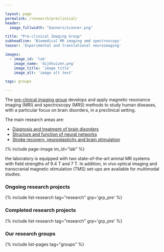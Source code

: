 ```yaml
---

layout: page
permalink: /research/preclinical/
header:
  image_fullwidth: "banners/scanner.png"

title: "Pre-clinical Imaging Group"
subheadline: 'Biomedical MR imaging amd spectroscopy'
teaser: 'Experimental and translational neuroimaging'

images:
  - image_id: 'lab'
    image_name: 'dijkhuizen.png'
    image_title: 'image title'
    image_alt: 'image alt text'  

tags: groups

---
```


The [pre-clinical imaging group](https://dijkhuizenlab.nl/) develops and apply magnetic resonance imaging (MRI) and spectroscopy (MRS) methods to study human diseases, with a particular focus on brain disorders, in a preclinical setting.

The main research areas are:

- [Diagnosis and treatment of brain disorders](https://dijkhuizenlab.nl/diagnosis/)
- [Structure and function of neural networks](https://dijkhuizenlab.nl/structure-and-function-of-neural-networks/)
- [Stroke recovery, neuroplasticity and brain stimulation](https://dijkhuizenlab.nl/stroke-recovery-neuroplasticity-and-brain-stimulation-2/)

{% include page-image im_id="lab" %}

the laboratory is equipped with two state-of-the-art animal MR systems with field strengths of 9.4 T and 7 T. In addition, in vivo optical imaging and transcranial magnetic stimulation (TMS) set-ups are available for multimodal studies.

### Ongoing research projects

{% include list-research tag="research" grp='grp_pre' %}

### Completed research projects

{% include list-research tag="research" grp='grp_pre' %}

### Our research groups

{% include list-pages tag="groups" %}
